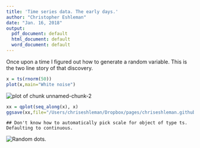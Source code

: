 ```yaml
---
title: 'Time series data. The early days.'
author: "Christopher Eshleman"
date: "Jan. 16, 2018"
output:
  pdf_document: default
  html_document: default
  word_document: default
---
```




Once upon a time I figured out how to generate a random variable. This is the two line story of that discovery. 




```r
x = ts(rnorm(50)) 
plot(x,main="White noise") 
```

![plot of chunk unnamed-chunk-2](figure/unnamed-chunk-2-1.png)

```r
xx = qplot(seq_along(x), x) 
ggsave(xx,file="/Users/chriseshleman/Dropbox/pages/chriseshleman.github.io/images/Random_points.png", width=8,height=5) 
```

```
## Don't know how to automatically pick scale for object of type ts. Defaulting to continuous.
```
![Random dots.]({{site.baseurl}}/images/Random_points.png)
